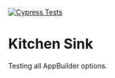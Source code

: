 [![Cypress Tests](https://github.com/digi-serve/kitchensink_app/actions/workflows/run-cypress-test.yml/badge.svg)](https://github.com/digi-serve/kitchensink_app/actions/workflows/run-cypress-test.yml)

# Kitchen Sink

Testing all AppBuilder options.
